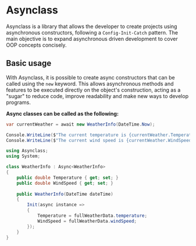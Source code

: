 # Asynclass

Asynclass is a library that allows the developer to create projects using asynchronous constructors, following a `Config-Init-Catch` pattern. The main objective is to expand asynchronous driven development to cover OOP concepts concisely.

## Basic usage

With Asynclass, it is possible to create async constructors that can be called using the `new` keyword. This allows asynchronous methods and features to be executed directly on the object's construction, acting as a "sugar" to reduce code, improve readability and make new ways to develop programs.

**Async classes can be called as the following:**

```cs
var currentWeather = await new WeatherInfo(DateTime.Now);

Console.WriteLine($"The current temperature is {currentWeather.Temperature}"); 
Console.WriteLine($"The current wind speed is {currentWeather.WindSpeed}"); 
```
```cs
using Asynclass;
using System;

class WeatherInfo : Async<WeatherInfo> 
{
    public double Temperature { get; set; }
    public double WindSpeed { get; set; }
    
    public WeatherInfo(DateTime dateTime) 
    {
        Init(async instance => 
        {
            Temperature = fullWeatherData.temperature;
            WindSpeed = fullWeatherData.windSpeed;
        });
    }
}
```
